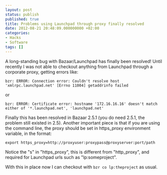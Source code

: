 ```yaml
---
layout: post
status: publish
published: true
title: Problems using Launchpad through proxy finally resolved
date: 2012-08-21 20:48:09.000000000 +02:00
categories:
- Hacks
- Software
tags: []
---
```

A long-standing bug with Bazaar/Launchpad has finally been resolved! Until recently I was not able to checkout anything from Launchpad through a corporate proxy, getting errors like:

```
bzr: ERROR: Connection error: Couldn't resolve host 'xmlrpc.launchpad.net' [Errno 11004] getaddrinfo failed
```

or

```
bzr: ERROR: Certificate error: hostname '172.16.16.16' doesn't match either of '*.launchpad.net', 'launchpad.net'
```

Finally this has been resolved in Bazaar 2.5.1 (you do need 2.5.1, the problem still existed in 2.5). Another important piece is that if you are using the command line, the proxy should be set in https_proxy environment variable, in the format:

```
export https_proxy=http://proxyuser:proxypass@proxyserver:port/path
```

Notice the "s" in "https_proxy", this is different from "http_proxy", and required for Launchpad urls such as "lp:someproject".

With this in place now I can checkout with `bzr co lp:theproject` as usual.

